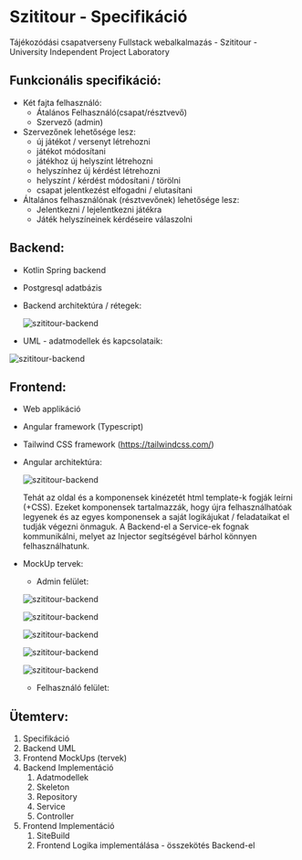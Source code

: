 # Szititour - Specifikáció
Tájékozódási csapatverseny Fullstack webalkalmazás - Szititour - University Independent Project Laboratory



## Funkcionális specifikáció:

- Két fajta felhasználó:
  - Átalános Felhasználó(csapat/résztvevő)
  - Szervező (admin)
- Szervezőnek lehetősége lesz:
  - új játékot / versenyt létrehozni
  - játékot módosítani
  - játékhoz új helyszínt létrehozni
  - helyszínhez új kérdést létrehozni
  - helyszínt / kérdést módosítani / törölni
  - csapat jelentkezést elfogadni / elutasítani
- Általános felhasználónak (résztvevőnek) lehetősége lesz:
  - Jelentkezni / lejelentkezni játékra
  - Játék helyszíneinek kérdéseire válaszolni



## Backend:

- Kotlin Spring backend

- Postgresql adatbázis

- Backend architektúra / rétegek:

  ![szititour-backend](https://raw.githubusercontent.com/mherczku/szititour/main/images/backend-layers.png)

  

- UML - adatmodellek és kapcsolataik:

![szititour-backend](https://raw.githubusercontent.com/mherczku/szititour/main/images/szititour-backend.png)





## Frontend:

- Web applikáció

- Angular framework (Typescript)

- Tailwind CSS framework (https://tailwindcss.com/)

- Angular architektúra:

  ![szititour-backend](https://raw.githubusercontent.com/mherczku/szititour/main/images/angular-architecture.png)

  Tehát az oldal és a komponensek kinézetét html template-k fogják leírni (+CSS).
  Ezeket komponensek tartalmazzák, hogy újra felhasználhatóak legyenek és az egyes komponensek a saját logikájukat / feladataikat el tudják végezni önmaguk.
  A Backend-el a Service-ek fognak kommunikálni, melyet az Injector segítségével bárhol könnyen felhasználhatunk.

  

- MockUp tervek: 

  - Admin felület:

  ![szititour-backend](https://raw.githubusercontent.com/mherczku/szititour/main/images/mockup-games.png)

  ![szititour-backend](https://raw.githubusercontent.com/mherczku/szititour/main/images/mockup-edit.png)

  ![szititour-backend](https://raw.githubusercontent.com/mherczku/szititour/main/images/mockup-places.png)

  ![szititour-backend](https://raw.githubusercontent.com/mherczku/szititour/main/images/mockup-questions.png)

  ![szititour-backend](https://raw.githubusercontent.com/mherczku/szititour/main/images/mockup-teams.png)

  

  - Felhasználó felület:






## Ütemterv:

1. Specifikáció
2. Backend UML
3. Frontend MockUps (tervek)
4. Backend Implementáció
   1. Adatmodellek
   2. Skeleton
   3. Repository
   4. Service
   5. Controller
5. Frontend Implementáció
   1. SiteBuild
   2. Frontend Logika implementálása - összekötés Backend-el
